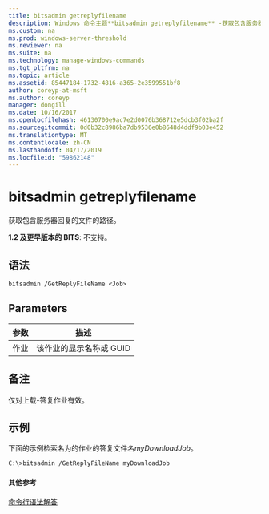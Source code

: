 ```yaml
---
title: bitsadmin getreplyfilename
description: Windows 命令主题**bitsadmin getreplyfilename** -获取包含服务器回复的文件的路径。
ms.custom: na
ms.prod: windows-server-threshold
ms.reviewer: na
ms.suite: na
ms.technology: manage-windows-commands
ms.tgt_pltfrm: na
ms.topic: article
ms.assetid: 85447184-1732-4816-a365-2e3599551bf8
author: coreyp-at-msft
ms.author: coreyp
manager: dongill
ms.date: 10/16/2017
ms.openlocfilehash: 46130700e9ac7e2d0076b368712e5dcb3f02ba2f
ms.sourcegitcommit: 0d0b32c8986ba7db9536e0b8648d4ddf9b03e452
ms.translationtype: MT
ms.contentlocale: zh-CN
ms.lasthandoff: 04/17/2019
ms.locfileid: "59862148"
---
```

# <a name="bitsadmin-getreplyfilename"></a>bitsadmin getreplyfilename

获取包含服务器回复的文件的路径。

**1.2 及更早版本的 BITS**: 不支持。

## <a name="syntax"></a>语法

```
bitsadmin /GetReplyFileName <Job>
```

## <a name="parameters"></a>Parameters

|参数|描述|
|---------|-----------|
|作业|该作业的显示名称或 GUID|

## <a name="remarks"></a>备注

仅对上载-答复作业有效。

## <a name="BKMK_examples"></a>示例

下面的示例检索名为的作业的答复文件名*myDownloadJob*。
```
C:\>bitsadmin /GetReplyFileName myDownloadJob
```

#### <a name="additional-references"></a>其他参考

[命令行语法解答](command-line-syntax-key.md)